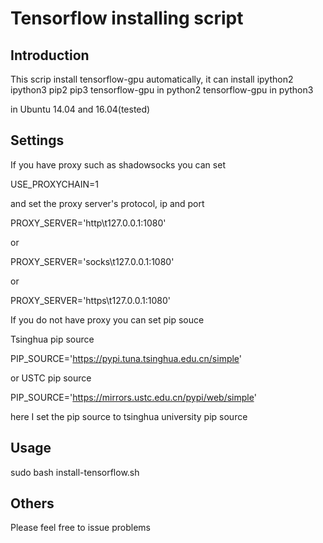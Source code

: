 # Tensorflow installing script

## Introduction
This scrip install tensorflow-gpu automatically, it can install
ipython2 
ipython3
pip2
pip3
tensorflow-gpu in python2
tensorflow-gpu in python3

in Ubuntu 14.04 and 16.04(tested)


## Settings
If you have proxy such as shadowsocks you can set 

USE_PROXYCHAIN=1

and set the proxy server's protocol, ip and port

PROXY_SERVER='http\t127.0.0.1:1080'

or 

PROXY_SERVER='socks\t127.0.0.1:1080'

or

PROXY_SERVER='https\t127.0.0.1:1080'

If you do not have proxy you can set pip souce

Tsinghua pip source

PIP_SOURCE='https://pypi.tuna.tsinghua.edu.cn/simple'

or USTC pip source

PIP_SOURCE='https://mirrors.ustc.edu.cn/pypi/web/simple'


here I set the pip source to tsinghua university pip source

## Usage
sudo bash install-tensorflow.sh


## Others
Please feel free to issue problems
